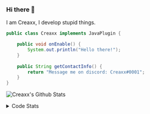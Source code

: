 ### Hi there 👋

I am Creaxx, I develop stupid things. 

```java
public class Creaxx implements JavaPlugin {

    public void onEnable() {
        System.out.println("Hello there!");
    }
    
    public String getContactInfo() {
        return "Message me on discord: Creaxx#0001";
    }
}
```

![Creaxx's Github Stats](https://github-readme-stats.vercel.app/api?username=CreaxxOG&show_icons=true&theme=dark&count_private=true)

<details>
  <summary>Code Stats</summary>

<!--START_SECTION:waka-->
![Code Time](http://img.shields.io/badge/Code%20Time-1%2C194%20hrs%2012%20mins-blue)

![Lines of code](https://img.shields.io/badge/From%20Hello%20World%20I%27ve%20Written-560.0%20thousand%20lines%20of%20code-blue)

**🐱 My GitHub Data** 

> 📦 66.3 kB Used in GitHub's Storage 
 > 
> 🏆 1,224 Contributions in the Year 2023
 > 
> 🚫 Not Opted to Hire
 > 
> 📜 4 Public Repositories 
 > 
> 🔑 2 Private Repositories 
 > 
**I'm an Early 🐤** 

```text
🌞 Morning                294 commits         ██░░░░░░░░░░░░░░░░░░░░░░░   07.34 % 
🌆 Daytime                1736 commits        ███████████░░░░░░░░░░░░░░   43.32 % 
🌃 Evening                1921 commits        ████████████░░░░░░░░░░░░░   47.94 % 
🌙 Night                  56 commits          ░░░░░░░░░░░░░░░░░░░░░░░░░   01.40 % 
```
📅 **I'm Most Productive on Saturday** 

```text
Monday                   472 commits         ███░░░░░░░░░░░░░░░░░░░░░░   11.78 % 
Tuesday                  531 commits         ███░░░░░░░░░░░░░░░░░░░░░░   13.25 % 
Wednesday                572 commits         ████░░░░░░░░░░░░░░░░░░░░░   14.28 % 
Thursday                 636 commits         ████░░░░░░░░░░░░░░░░░░░░░   15.87 % 
Friday                   363 commits         ██░░░░░░░░░░░░░░░░░░░░░░░   09.06 % 
Saturday                 757 commits         █████░░░░░░░░░░░░░░░░░░░░   18.89 % 
Sunday                   676 commits         ████░░░░░░░░░░░░░░░░░░░░░   16.87 % 
```


📊 **This Week I Spent My Time On** 

```text
💬 Programming Languages: 
Java                     25 hrs 18 mins      ███████████████████████░░   92.73 % 
XML                      52 mins             █░░░░░░░░░░░░░░░░░░░░░░░░   03.18 % 
JSON                     36 mins             █░░░░░░░░░░░░░░░░░░░░░░░░   02.25 % 
textmate                 14 mins             ░░░░░░░░░░░░░░░░░░░░░░░░░   00.88 % 
YAML                     11 mins             ░░░░░░░░░░░░░░░░░░░░░░░░░   00.71 % 

🔥 Editors: 
IntelliJ                 27 hrs 17 mins      █████████████████████████   100.00 % 
```

**I Mostly Code in Java** 

```text
Java                     57 repos            ████████████████████░░░░░   81.43 % 
Kotlin                   8 repos             ███░░░░░░░░░░░░░░░░░░░░░░   11.43 % 
CSS                      2 repos             █░░░░░░░░░░░░░░░░░░░░░░░░   02.86 % 
TypeScript               2 repos             █░░░░░░░░░░░░░░░░░░░░░░░░   02.86 % 
EJS                      1 repo              ░░░░░░░░░░░░░░░░░░░░░░░░░   01.43 % 
```




 Last Updated on 15/04/2023 06:23:09 UTC
<!--END_SECTION:waka-->
</details>
